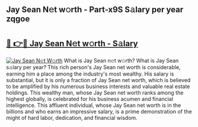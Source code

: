 ## Jay Sean N𝚎t w𝚘rth - Part-x9S S𝚊lary per year zqgoe

# <h2><a href="http://gc2aex.nevu.top/?p=Jay+Sean">🔗 👉🔴 Jay Sean N𝚎t w𝚘rth - S𝚊lary</a></h2>

[![Jay Sean N𝚎t W𝚘rth](https://i.imgur.com/Oavwk0R.jpeg)](http://gc2aex.nevu.top/?p=Jay+Sean)
What is Jay Sean n𝚎t w𝚘rth? What is Jay Sean s𝚊lary per year?
This rich person's Jay Sean net worth is considerable, earning him a place among the industry's most wealthy. His salary is substantial, but it is only a fraction of Jay Sean net worth, which is believed to be amplified by his numerous business interests and valuable real estate holdings. This wealthy man, whose Jay Sean net worth ranks among the highest globally, is celebrated for his business acumen and financial intelligence. This affluent individual, whose Jay Sean net worth is in the billions and who earns an impressive salary, is a prime demonstration of the might of hard labor, dedication, and financial wisdom.
